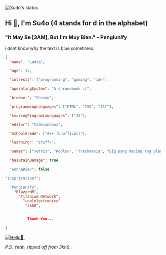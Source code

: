 ![Sudo's status](https://github-readme-stats.vercel.app/api?username=Su4o&show_icons=true&theme=vue-dark)


## Hi 👋, I'm Su4o (4 stands for d in the alphabet) ##

### "It May Be [3AM], But I'm Muy Bien." - Pengiunify ##

i dont know why the text is blue sometimes.

```json
{
  "name": "Ludiq",

  "age": 13,

  "intrests": ["programming", "gaming", "idk"],

  "operatingSystem": "A chromebook :(",

  "browser": "Chrome",

  "programmingLanguages": ["HTML", "CSS", "JS?"],

  "LearingProgramLaunguages": ["JS"],

  "editor": "Codesandbox",

  "SchoolGrade": ["A++ (Unoffical)"],

  "learning": "stuff+",

  "Games": ["Tetris", "Roblox", "Trackmania", "Big Bang Racing (og player)", "Pixel Gun 3D (og player)"],

  "hasBrainDamage": true

  "GonnaDie?": false

"Inspriration?":

  "Pengiunify",
    "BlazerHM",
      "Titanium Network",
        "coolelectronics"
         "3kh0",


          Thank You...

}
```
[![Hello👋,](https://hits.sh/github.com/Su4o/hits.svg)](https://hits.sh/github.com/Su4o/hits/flat-square)

*P.S. Yeah, ripped off from 3kh0..*
